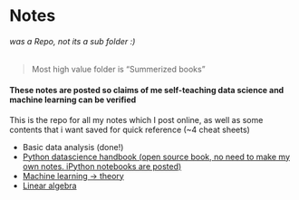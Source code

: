 # Notes

###### was a Repo, not its a sub folder :)

 

> Most high value folder is “Summerized books”

#### These notes are posted so claims of me self-teaching data science and machine learning can be verified 

This is the repo for all my notes which I post online, as well as some contents that i want saved for quick reference (~4 cheat sheets) 

* Basic data analysis (done!)
* [Python datascience handbook (open source book, no need to make my own notes. iPython notebooks are posted)](https://github.com/jakevdp/PythonDataScienceHandbook)
* [Machine learning -> theory](https://github.com/alik604/Notes/blob/master/machineLearning-general.markdown)
* [Linear algebra](https://github.com/alik604/Notes/blob/master/linearAlgebra.md) 

